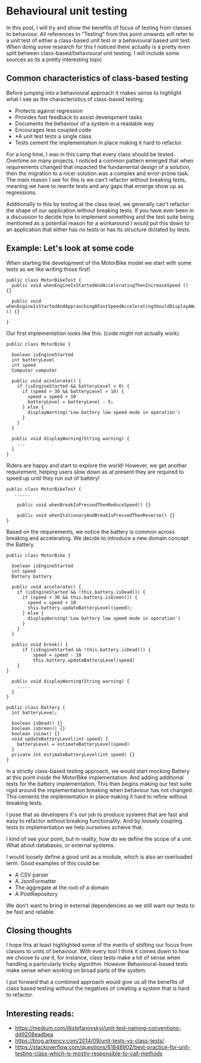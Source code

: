 # Behavioural unit testing

In this post, I will try and show the benefits of focus of testing from classes to behaviour. All references to "Testing" from this point onwards will refer to a unit test of either a class-based unit test or a behavioural based unit test. When doing some research for this I noticed there actually is a pretty even split between class-based/behavioural unit testing. I will include some sources as its a pretty interesting topic

## Common characteristics of class-based testing
Before jumping into a behavioural approach it makes sense to highlight what I see as the characteristics of class-based testing.

- Protects against regression
- Provides fast feedback to assist development tasks
- Documents the behaviour of a system in a readable way
- Encourages less coupled code
- *A unit test tests a single class
- Tests cement the implementation in place making it hard to refactor.

For a long time, I was in this camp that every class should be tested. Overtime on many projects, I noticed a common pattern emerged that when requirements changed that impacted the fundamental design of a solution, then the migration to a nicer solution was a complex and error-prone task. The main reason I see for this is we can't refactor without breaking tests, meaning we have to rewrite tests and any gaps that emerge show up as regressions.

Additionally to this by testing at the class level, we generally can't refactor the shape of our application without breaking tests. If you have ever been in a discussion to decide how to implement something and the test suite being mentioned as a potential reason for a workaround I would put this down to an application that either has no tests or has its structure dictated by tests.

## Example: Let's look at some code

When starting the development of the MotorBike model we start with some tests as we like writing those first!

```
public class MotorBikeTest {
  public void whenEngineIsStartedAndAcceleratingThenIncreaseSpeed () {}

  public void whenEngineIsStartedAndAppraochingAFastSpeedAcceleratingShouldDisplayAWarning () {}

}
```

Our first implementation looks like this: (code might not actually work).

```
public class MotorBike {

  boelean isEngineStarted
  int batteryLevel
  int speed
  Computer computer

  public void accelerate() {
    if (isEngineStarted && batteryLevel > 0) {
      if (speed > 30 && batteryLevel > 10) {
        speed = speed + 10
        batteryLevel = batteryLevel - 5;
      } else {
        displayWarning('Low battery low speed mode in operation')
      }
    }
  } 

  public void displayWarning(String warning) {
    ...
  }
}
```

Riders are happy and start to explore the world! However, we get another requirement, helping users slow down as at present they are required to speed up until they run out of battery!

```
public class MotorBikeTest {
   ......

    public void whenBreakIsPressedThenReduceSpeed() {}

    public void whenStationaryAndBreakIsPressedThenReverse() {}
}
```

Based on the requirements, we notice the battery is common across breaking and accelerating. We decide to introduce a new domain concept the Battery.

```
public class MotorBike {

  boelean isEngineStarted
  int speed
  Battery battery

  public void accelerate() {
    if (isEngineStarted && !this.battery.isDead()) {
      if (speed > 30 && this.battery.isGreen()) {
        speed = speed + 10
        this.battery.updateBatteryLevel(speed);
      } else {
        displayWarning('Low battery low speed mode in operation')
      }
    }
  } 

  public void break() {
      if (isEngineStarted && !this.battery.isDead()) {
          speed = speed - 10
          this.battery.updateBatteryLevel(speed)
    } 
}

  public void displayWarning(String warning) {
    .....
  }
}

public class Battery {
  int batteryLevel;

  boolean isDead() {}
  boolean isGreen() {} 
  boolean isLow() {} 
  void updateBatteryLevel(int speed) {
    batteryLevel = estimateBatteryLevel(speed)
  }
  private int estimateBatteryLevel(int speed) {}
}
```

In a strictly class-based testing approach, we would start mocking Battery at this point inside the MotorBike implementation. And adding additional tests for the battery implementation. This then begins making our test suite rigid around the implementation breaking when behaviour has not changed. This cements the implementation in place making it hard to refine without breaking tests.

I pose that as developers it's our job to produce systems that are fast and easy to refactor without breaking functionality. And by loosely coupling tests to implementation we help ourselves achieve that.

I kind of see your point, but in reality, how do we define the scope of a unit. What about databases, or external systems.

I would loosely define a good unit as a module, which is also an overloaded term. Good examples of this could be:

- A CSV parser
- A JsonFormatter
- The aggregate at the root of a domain
- A PostRepository

We don't want to bring in external dependencies as we still want our tests to be fast and reliable.

## Closing thoughts

I hope this at least highlighted some of the merits of shifting our focus from classes to units of behaviour. With every tool I think it comes down to how we choose to use it, for instance, class tests make a lot of sense when handling a particularly tricky algorithm. However Behavioural-based tests make sense when working on broad parts of the system.

I put forward that a combined approach would give us all the benefits of class based testing without the negatives of creating a system that is hard to refactor.

## Interesting reads:

- https://medium.com/@stefanovskyi/unit-test-naming-conventions-dd9208eadbea
- https://blog.arkency.com/2014/09/unit-tests-vs-class-tests/
- https://stackoverflow.com/questions/61848902/best-practice-for-unit-testing-class-which-is-mostly-responsible-to-call-methods
